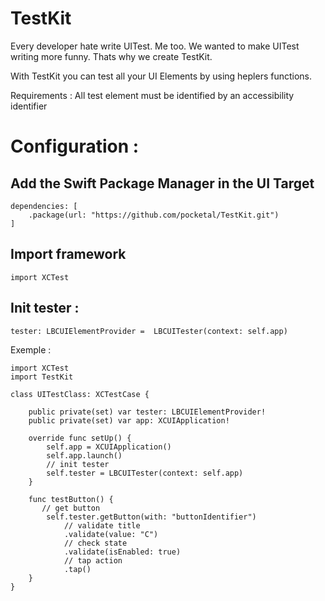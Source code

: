 # TestKit

Every developer hate write UITest. Me too.
We wanted to make UITest writing more funny.
Thats why we create TestKit.

With TestKit you can test all your UI Elements by using heplers functions.

Requirements : All test element must be identified by an accessibility identifier

# Configuration : 

## Add the Swift Package Manager in the UI Target

```
dependencies: [
    .package(url: "https://github.com/pocketal/TestKit.git")
]
```

## Import framework
`import XCTest`

## Init tester : 

`tester: LBCUIElementProvider =  LBCUITester(context: self.app)`

 
Exemple : 

```
import XCTest
import TestKit

class UITestClass: XCTestCase {

    public private(set) var tester: LBCUIElementProvider!
    public private(set) var app: XCUIApplication!

    override func setUp() {
        self.app = XCUIApplication()
        self.app.launch()
        // init tester
        self.tester = LBCUITester(context: self.app)
    }

    func testButton() {
       // get button
        self.tester.getButton(with: "buttonIdentifier")
            // validate title
            .validate(value: "C")
            // check state
            .validate(isEnabled: true)
            // tap action
            .tap()
    }
}
```
